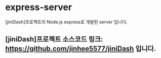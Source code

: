 # express-server
[jiniDash]프로젝트의 Node.js express로 개발된 server 입니다.

## [jiniDash]프로젝트 소스코드 링크: https://github.com/jinhee5577/jiniDash 입니다.
